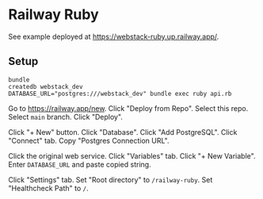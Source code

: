 # Railway Ruby

See example deployed at
<https://webstack-ruby.up.railway.app/>.

## Setup

```
bundle
createdb webstack_dev
DATABASE_URL="postgres:///webstack_dev" bundle exec ruby api.rb
```

Go to <https://railway.app/new>.
Click "Deploy from Repo".
Select this repo.
Select `main` branch.
Click "Deploy".

Click "+ New" button.
Click "Database".
Click "Add PostgreSQL".
Click "Connect" tab.
Copy "Postgres Connection URL".

Click the original web service.
Click "Variables" tab.
Click "+ New Variable".
Enter `DATABASE_URL` and paste copied string.

Click "Settings" tab.
Set "Root directory" to `/railway-ruby`.
Set "Healthcheck Path" to `/`.
